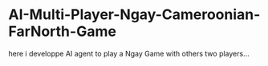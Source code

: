 # AI-Multi-Player-Ngay-Cameroonian-FarNorth-Game
here i developpe AI agent to play a Ngay Game with others two players...
